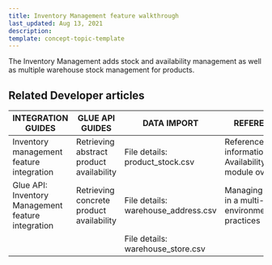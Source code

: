 ```yaml
---
title: Inventory Management feature walkthrough
last_updated: Aug 13, 2021
description:
template: concept-topic-template
---
```


The Inventory Management adds stock and availability management as well as multiple warehouse stock management for products.
<!--
To learn more about the feature and to find out how end users use it, see [Inventory Management feature overview](https://documentation.spryker.com/docs/inventory-management-feature-overview) for business users.
-->



## Related Developer articles

| INTEGRATION GUIDES | GLUE API GUIDES | DATA IMPORT | REFERENCES |
|---|---|---|---|
| Inventory management feature integration | Retrieving abstract product availability | File details: product_stock.csv | Reference information: AvailabilityStorage module overview |
| Glue API: Inventory Management feature integration | Retrieving concrete product availability | File details: warehouse_address.csv | Managing stocks in a multi-store environment: Best practices |
|  |  | File details: warehouse_store.csv |  |
